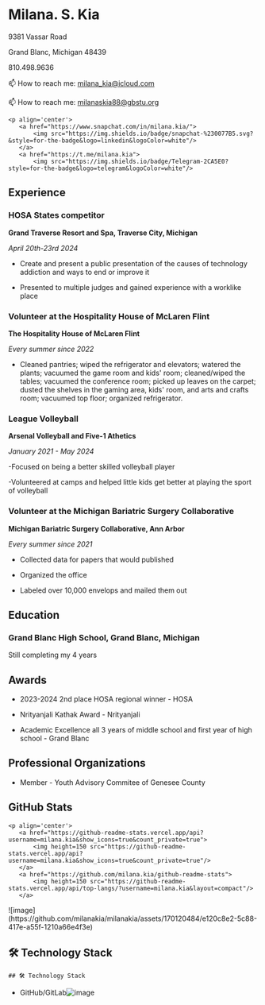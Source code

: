  

# Milana. S. Kia

 

9381 Vassar Road

Grand Blanc, Michigan 48439   

810.498.9636 

📫 How to reach me: <a href='mailto:milana_kia@icloud.com'>milana_kia@icloud.com</a>


📫 How to reach me: <a href='mailto:milanaskia88@gbstu.org'>milanaskia88@gbstu.org</a>


	<p align='center'>
	   <a href="https://www.snapchat.com/in/milana.kia/">
	       <img src="https://img.shields.io/badge/snapchat-%230077B5.svg?&style=for-the-badge&logo=linkedin&logoColor=white"/>
	   </a>
	   <a href="https://t.me/milana.kia">
	       <img src="https://img.shields.io/badge/Telegram-2CA5E0?style=for-the-badge&logo=telegram&logoColor=white"/>







 

## Experience 

 

### HOSA States competitor

**Grand Traverse Resort and Spa, Traverse City, Michigan**   

_April 20th-23rd 2024_ 

 

- Create and present a public presentation of the causes of technology addiction and ways to end or improve it

- Presented to multiple judges and gained experience with a worklike place


### Volunteer at the Hospitality House of McLaren Flint 

**The Hospitality House of McLaren Flint**   

_Every summer since 2022_ 

 

- Cleaned pantries; wiped the refrigerator and elevators; watered the plants; vacuumed the game room and kids' room; cleaned/wiped the tables; vacuumed the conference room; picked up leaves on the carpet; dusted the shelves in the gaming area, kids' room, and arts and crafts room; vacuumed top floor; organized refrigerator.
 

### League Volleyball 

**Arsenal Volleyball and Five-1 Athetics**   

_January 2021 - May 2024_ 

 

-Focused on being a better skilled volleyball player

-Volunteered at camps and helped little kids get better at playing the sport of volleyball



### Volunteer at the Michigan Bariatric Surgery Collaborative

**Michigan Bariatric Surgery Collaborative, Ann Arbor**   

_Every summer since 2021_ 

 

- Collected data for papers that would published

- Organized the office

- Labeled over 10,000 envelops and mailed them out
 

## Education 

 

### Grand Blanc High School, Grand Blanc, Michigan

Still completing my 4 years

 



## Awards 

 

- 2023-2024 2nd place HOSA regional winner - HOSA
  
-  Nrityanjali Kathak Award - Nrityanjali

-  Academic Excellence all 3 years of middle school and first year of high school - Grand Blanc
 

## Professional Organizations 

 
- Member - Youth Advisory Commitee of Genesee County


## GitHub Stats
	<p align='center'>
	   <a href="https://github-readme-stats.vercel.app/api?username=milana.kia&show_icons=true&count_private=true">
	       <img height=150 src="https://github-readme-stats.vercel.app/api?username=milana.kia&show_icons=true&count_private=true"/>
	   </a>
	   <a href="https://github.com/milana.kia/github-readme-stats">
	       <img height=150 src="https://github-readme-stats.vercel.app/api/top-langs/?username=milana.kia&layout=compact"/>
	   </a>
</p>![image](https://github.com/milanakia/milanakia/assets/170120484/e120c8e2-5c88-417e-a55f-1210a66e4f3e)




 

## 🛠 Technology Stack 

	## 🛠 Technology Stack
* GitHub/GitLab![image](https://github.com/milanakia/milanakia/assets/170120484/8214f86f-e380-49ec-96a4-db0c45c548bb)

